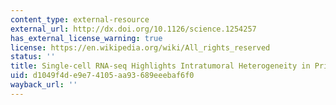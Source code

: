 ```yaml
---
content_type: external-resource
external_url: http://dx.doi.org/10.1126/science.1254257
has_external_license_warning: true
license: https://en.wikipedia.org/wiki/All_rights_reserved
status: ''
title: Single-cell RNA-seq Highlights Intratumoral Heterogeneity in Primary Glioblastoma
uid: d1049f4d-e9e7-4105-aa93-689eeebaf6f0
wayback_url: ''
---
```

